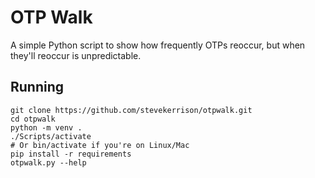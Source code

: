 # OTP Walk

A simple Python script to show how frequently OTPs reoccur, but when they'll reoccur is unpredictable.

## Running

```
git clone https://github.com/stevekerrison/otpwalk.git
cd otpwalk
python -m venv .
./Scripts/activate
# Or bin/activate if you're on Linux/Mac
pip install -r requirements
otpwalk.py --help
```